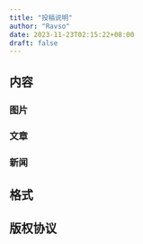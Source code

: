 ```yaml
---
title: "投稿说明"
author: "Ravso"
date: 2023-11-23T02:15:22+08:00
draft: false
---
```


## 内容
    
### 图片
### 文章  
### 新闻

## 格式

## 版权协议
